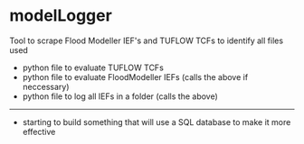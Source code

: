 # modelLogger
Tool to scrape Flood Modeller IEF's and TUFLOW TCFs to identify all files used

* python file to evaluate TUFLOW TCFs
* python file to evaluate FloodModeller IEFs (calls the above if neccessary)
* python file to log all IEFs in a folder (calls the above)
--------------------------------
* starting to build something that will use a SQL database to make it more effective
